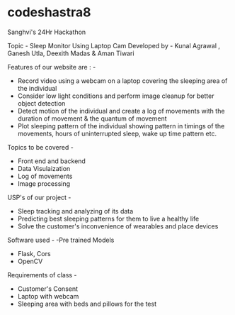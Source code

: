 # codeshastra8
Sanghvi's 24Hr Hackathon

Topic - Sleep Monitor Using Laptop Cam
Developed by - Kunal Agrawal , Ganesh Utla, Deexith Madas & Aman Tiwari

Features of our website are : - 
- Record video using a webcam on a laptop covering the sleeping area of the individual 
- Consider low light conditions and perform image cleanup for better object detection
- Detect motion of the individual and create a log of movements with the duration of movement & the quantum of movement 
- Plot sleeping pattern of the individual showing pattern in timings of the movements, hours of uninterrupted sleep, wake up time pattern etc.

Topics to be covered - 
- Front end and backend
- Data Visulaization
- Log of movements
- Image processing

USP's of our project - 
- Sleep tracking and analyzing of its data
- Predicting best sleeping patterns for them to live a healthy life
- Solve the customer's inconvenience of wearables and place devices

Software used - 
-Pre trained Models
- Flask, Cors
- OpenCV

Requirements of class - 
- Customer's Consent
- Laptop with webcam
- Sleeping area with beds and pillows for the test
